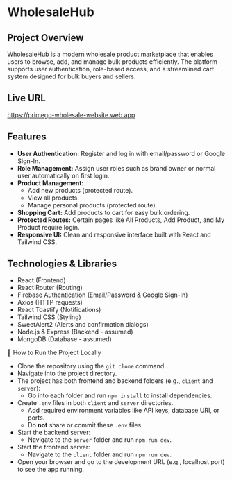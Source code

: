 # WholesaleHub

## Project Overview
WholesaleHub is a modern wholesale product marketplace that enables users to browse, add, and manage bulk products efficiently. The platform supports user authentication, role-based access, and a streamlined cart system designed for bulk buyers and sellers.

## Live URL
https://primego-wholesale-website.web.app 

## Features
- **User Authentication:** Register and log in with email/password or Google Sign-In.
- **Role Management:** Assign user roles such as brand owner or normal user automatically on first login.
- **Product Management:**
  - Add new products (protected route).
  - View all products.
  - Manage personal products (protected route).
- **Shopping Cart:** Add products to cart for easy bulk ordering.
- **Protected Routes:** Certain pages like All Products, Add Product, and My Product require login.
- **Responsive UI:** Clean and responsive interface built with React and Tailwind CSS.

## Technologies & Libraries
- React (Frontend)
- React Router (Routing)
- Firebase Authentication (Email/Password & Google Sign-In)
- Axios (HTTP requests)
- React Toastify (Notifications)
- Tailwind CSS (Styling)
- SweetAlert2 (Alerts and confirmation dialogs)
- Node.js & Express (Backend - assumed)
- MongoDB (Database - assumed)

 🚀 How to Run the Project Locally

- Clone the repository using the `git clone` command.
- Navigate into the project directory.
- The project has both frontend and backend folders (e.g., `client` and `server`):
  - Go into each folder and run `npm install` to install dependencies.
- Create `.env` files in both `client` and `server` directories.
  - Add required environment variables like API keys, database URI, or ports.
  - Do **not** share or commit these `.env` files.
- Start the backend server:
  - Navigate to the `server` folder and run `npm run dev`.
- Start the frontend server:
  - Navigate to the `client` folder and run `npm run dev`.
- Open your browser and go to the development URL (e.g., localhost port) to see the app running.
